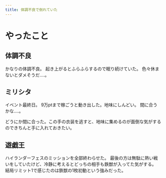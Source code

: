 ```yaml
---
title: 体調不良で倒れていた
---
```


# やったこと

## 体調不良

かなりの体調不良。
起き上がるとふらふらするので眠り続けていた。
色々休まないとダメそうだ‥‥。

## ミリシタ

イベント最終日。
9万ptまで稼ごうと動き出した。地味にしんどい。
間に合うかな‥‥。

どうにか間に合った。この手の衣装を逃すと、地味に集めるのが面倒な気がするのできちんと手に入れておきたい。

## 遊戯王

ハイランダーフェスのミッションを全部終わらせた。
最後の方は無駄に熱い戦いをしていたけど、冷静に考えるとどっちの相手も鉄獣が入ってた気がする。
結局リミット1で感じたのは鉄獣の1枚初動という強みだった。
